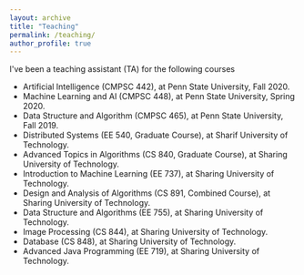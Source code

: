 ```yaml
---
layout: archive
title: "Teaching"
permalink: /teaching/
author_profile: true
---
```


I've been a teaching assistant (TA) for the following courses
  - Artificial Intelligence (CMPSC 442), at Penn State University, Fall 2020.
  - Machine Learning and AI (CMPSC 448), at Penn State University, Spring 2020.
  - Data Structure and Algorithm (CMPSC 465), at Penn State University, Fall 2019.
  - Distributed Systems (EE 540, Graduate Course), at Sharif University of Technology.
  - Advanced Topics in Algorithms (CS 840, Graduate Course), at Sharing University of Technology.
  - Introduction to Machine Learning (EE 737), at Sharing University of Technology.
  - Design and Analysis of Algorithms (CS 891, Combined Course), at Sharing University of Technology.
  - Data Structure and Algorithms (EE 755), at Sharing University of Technology.
  - Image Processing (CS 844), at Sharing University of Technology.
  - Database (CS 848), at Sharing University of Technology.
  - Advanced Java Programming (EE 719), at Sharing University of Technology.